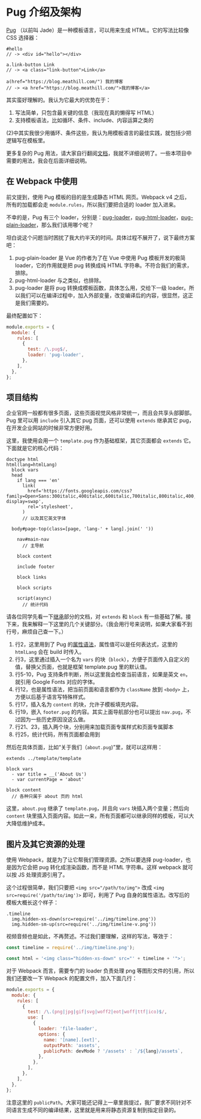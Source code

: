 Pug 介绍及架构
========

[Pug](https://pugjs.org/) （以前叫 Jade）是一种模板语言，可以用来生成 HTML。它的写法比较像 CSS 选择器：

```pug
#hello
// -> <div id="hello"></div>

a.link-button Link
// -> <a class="link-button">Link</a>

a(href="https://blog.meathill.com/") 我的博客
// -> <a href="https://blog.meathill.com/">我的博客</a>
```

其实蛮好理解的。我认为它最大的优势在于：

1. 写法简单，只包含最关键的信息（我现在真的懒得写 HTML）
2. 支持模板语法，比如循环、条件、include、内容运算之类的

(2)中其实我很少用循环、条件这些，我认为用模板语言的最佳实践，就包括少把逻辑写在模板里。

更多复杂的 Pug 用法，请大家自行翻阅[文档](https://pugjs.org/api/getting-started.html)，我就不详细说明了。一些本项目中需要的用法，我会在后面详细说明。

在 Webpack 中使用
--------

前文提到，使用 Pug 模板的目的是生成静态 HTML 网页。Webpack v4 之后，所有的加载都会走 `module.rules`，所以我们要把合适的 loader 加入进来。

不幸的是，Pug 有三个 loader，分别是：[pug-loader](https://www.npmjs.com/package/pug-loader)，[pug-html-loader](https://www.npmjs.com/package/pug-html-loader)，[pug-plain-loader](https://www.npmjs.com/package/pug-plain-loader)，那么我们该用哪个呢？

坦白说这个问题当时困扰了我大约半天的时间。具体过程不展开了，说下最终方案吧：

1. pug-plain-loader 是 Vue 的作者为了在 Vue 中使用 Pug 模板开发的极简 loader，它的作用就是把 pug 转换成纯 HTML 字符串。不符合我们的需求，排除。
2. pug-html-loader 与之类似，也排除。
3. pug-loader 是将 pug 转换成模板函数，具体怎么用，交给下一级 loader。所以我们可以在编译过程中，加入外部变量，改变编译后的内容，很显然，这正是我们需要的。

最终配置如下：

```js
module.exports = {
  module: {
    rules: [
      {
        test: /\.pug$/,
        loader: 'pug-loader',
      },
    ],
  },
};
```

项目结构
--------

企业官网一般都有很多页面，这些页面视觉风格非常统一，而且会共享头部脚部。Pug 里可以用 `include` 引入其它 pug 页面，还可以使用 `extends` 继承其它 pug，在开发企业网站的时候非常方便好用。

这里，我使用会用一个 `template.pug` 作为基础框架，其它页面都会 `extends` 它。下面就是它的核心代码：

```pug
doctype html
html(lang=htmlLang)
  block vars
  head
    if lang === 'en'
      link(
        href='https://fonts.googleapis.com/css?family=Open+Sans:300italic,400italic,600italic,700italic,800italic,400,300,600,700,800&font-display=swap',
        rel='stylesheet',
      )
      // 以及其它英文字体

  body#page-top(class=[page, 'lang-' + lang].join(' '))

    nav#main-nav
      // 主导航

    block content

    include footer

    block links

    block scripts

    script(async)
      // 统计代码
```

请各位同学先看一下[继承](https://pugjs.org/language/inheritance.html)部分的文档，对 `extends` 和 `block` 有一些基础了解。接下来，我来解释一下这里的几个关键部分。（我会用行号来说明，如果大家看不到行号，麻烦自己查一下。）

1. 行2，这里用到了 Pug 的[属性语法](https://pugjs.org/language/attributes.html)，属性值可以是任何表达式，这里的 `htmlLang` 会在 build 时传入。
2. 行3，这里通过插入一个名为 `vars` 的块（`block`），方便子页面传入自定义的值，替换父页面，也就是框架 template.pug 里的默认值。
3. 行5-10，Pug 支持条件判断，所以这里我会检查当前语言，如果是英文 `en`，就引用 Google Fonts 对应的字体。
4. 行12，也是属性语法，把当前页面和语言都作为 `className` 放到 `<body>` 上，方便以后基于语言写特殊样式。
5. 行17，插入名为 `content` 的块，允许子模板填充内容。
6. 行19，嵌入 `footer.pug` 的内容。其实上面导航部分也可以提出 `nav.pug`，不过因为一些历史原因没这么做。
7. 行21、23，插入两个块，分别用来加载页面专属样式和页面专属脚本
8. 行25，统计代码，所有页面都会用到

然后在具体页面，比如“关于我们（`about.pug`)”里，就可以这样用：

```pug
extends ../template/template

block vars
  - var title = __('About Us')
  - var currentPage = 'about'

block content
  // 各种只属于 about 页的 html
```

这里，`about.pug` 继承了 `template.pug`，并且向 `vars` 块插入两个变量；然后向 `content` 块里插入页面内容。如此一来，所有页面都可以继承同样的模板，可以大大降低维护成本。

图片及其它资源的处理
--------

使用 Webpack，就是为了让它帮我们管理资源。之所以要选择 pug-loader，也是因为它会把 pug 转化成渲染函数，而不是 HTML 字符串。这样 webpack 就可以按 JS 处理资源引用了。

这个过程很简单，我们只要把 `<img src="/path/to/img">` 改成 `<img src=require('/path/to/img')>` 即可，利用了 Pug 自身的属性语法。改写后的模板大概长这个样子：

```pug
.timeline
  img.hidden-xs-down(src=require('../img/timeline.png'))
  img.hidden-sm-up(src=require('../img/timeline-v.png'))
```

视频音频也是如此，不再赘述。不过我们要理解，这样的写法，等效于：

```js
const timeline = require('../img/timeline.png');

const html = '<img class="hidden-xs-down" src="' + timeline + '">';
```

对于 Webpack 而言，需要专门的 loader 负责处理 png 等图形文件的引用，所以我们还要改一下 Webpack 的配置文件，加入下面几行：

```js
module.exports = {
  module: {
    rules: [
      {
        test: /\.(png|jpg|gif|svg|woff2|eot|woff|ttf|ico)$/,
        use: [
          {
            loader: 'file-loader',
            options: {
              name: '[name].[ext]',
              outputPath: 'assets',
              publicPath: devMode ? '/assets' : `/${lang}/assets`,
            },
          },
        ],
      },
    ],
  },
};
```

注意这里的 `publicPath`。大家可能还记得上一章里我提过，我厂要求不同针对不同语言生成不同的编译结果，这里就是用来将静态资源复制到指定目录的。
